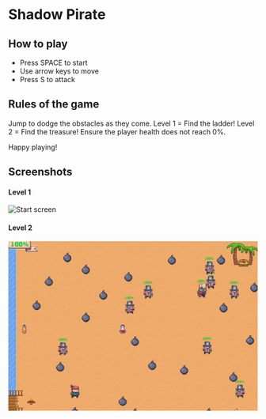 # Shadow Pirate

## How to play
* Press SPACE to start
* Use arrow keys to move
* Press S to attack

## Rules of the game
Jump to dodge the obstacles as they come.
Level 1 = Find the ladder!
Level 2 = Find the treasure!
Ensure the player health does not reach 0%.

Happy playing!

## Screenshots
#### Level 1 #### 
![Start screen](https://raw.githubusercontent.com/pdlima1234/java-game/main/screenshots/lvl2.PNG)
#### Level 2 #### 
![In-game play](https://raw.githubusercontent.com/pdlima1234/java-game/main/screenshots/level2.PNG)
